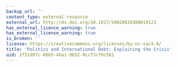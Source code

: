 ```yaml
---
backup_url: ''
content_type: external-resource
external_url: http://dx.doi.org/10.1017/S0020818300019123
has_external_licence_warning: true
has_external_license_warning: true
is_broken: ''
license: https://creativecommons.org/licenses/by-nc-sa/4.0/
title: 'Politics and International Debt: Explaining the Crisis'
uid: 2f51d97c-66b5-4ba1-9b52-0ccf3cf0c561
---
```

